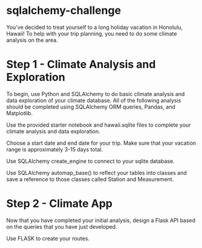# sqlalchemy-challenge
You've decided to treat yourself to a long holiday vacation in Honolulu, Hawaii! To help with your trip planning, you need to do some climate analysis on the area. 

# Step 1 - Climate Analysis and Exploration
To begin, use Python and SQLAlchemy to do basic climate analysis and data exploration of your climate database. All of the following analysis should be completed using SQLAlchemy ORM queries, Pandas, and Matplotlib.

  Use the provided starter notebook and hawaii.sqlite files to complete your climate analysis and data exploration.

  Choose a start date and end date for your trip. Make sure that your vacation range is approximately 3-15 days total.

  Use SQLAlchemy create_engine to connect to your sqlite database.

  Use SQLAlchemy automap_base() to reflect your tables into classes and save a reference to those classes called Station and Measurement.



# Step 2 - Climate App
Now that you have completed your initial analysis, design a Flask API based on the queries that you have just developed.

  Use FLASK to create your routes.
